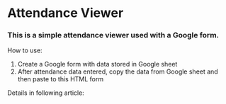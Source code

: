 # Attendance Viewer

### This is a simple attendance viewer used with a Google form. 

How to use:
1. Create a Google form with data stored in Google sheet
2. After attendance data entered, copy the data from Google sheet and then paste to this HTML form

Details in following article:
